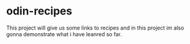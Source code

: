 # odin-recipes

This project will give us some links to recipes and in this project im also gonna demonstrate what i have leanred so far.